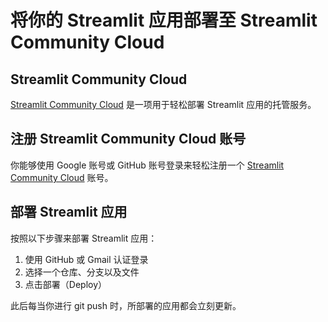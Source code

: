 # 将你的 Streamlit 应用部署至 Streamlit Community Cloud

## Streamlit Community Cloud

[Streamlit Community Cloud](https://streamlit.io/cloud) 是一项用于轻松部署 Streamlit 应用的托管服务。

## 注册 Streamlit Community Cloud 账号

你能够使用 Google 账号或 GitHub 账号登录来轻松注册一个 [Streamlit Community Cloud](https://streamlit.io/cloud) 账号。

## 部署 Streamlit 应用

按照以下步骤来部署 Streamlit 应用：

1. 使用 GitHub 或 Gmail 认证登录
2. 选择一个仓库、分支以及文件
3. 点击部署（Deploy）

此后每当你进行 git push 时，所部署的应用都会立刻更新。

